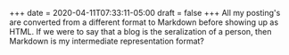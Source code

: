 +++
date = 2020-04-11T07:33:11-05:00
draft = false
+++
All my posting's are converted from a different format to Markdown before showing up as HTML. If we were to say that a blog is the seralization of a person, then Markdown is my intermediate representation format?